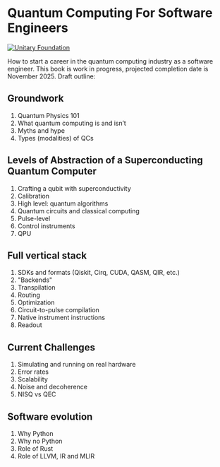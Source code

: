 # Quantum Computing For Software Engineers

[![Unitary Foundation](https://img.shields.io/badge/Supported%20By-UNITARY%20FOUNDATION-brightgreen.svg?style=for-the-badge)](https://unitary.foundation)

How to start a career in the quantum computing industry as a software engineer. This book is work in progress, projected completion date is November 2025. Draft outline:

## Groundwork

1. Quantum Physics 101
2. What quantum computing is and isn’t
3. Myths and hype
4. Types (modalities) of QCs

## Levels of Abstraction of a Superconducting Quantum Computer

1. Crafting a qubit with superconductivity
1. Calibration
1. High level: quantum algorithms
1. Quantum circuits and classical computing
1. Pulse-level
1. Control instruments
1. QPU

## Full vertical stack

1. SDKs and formats (Qiskit, Cirq, CUDA, QASM, QIR, etc.)
2. "Backends"
3. Transpilation
4. Routing
5. Optimization
6. Circuit-to-pulse compilation
7. Native instrument instructions
8. Readout

## Current Challenges

1. Simulating and running on real hardware
2. Error rates
3. Scalability
4. Noise and decoherence
5. NISQ vs QEC

## Software evolution

1. Why Python
2. Why no Python
3. Role of Rust
4. Role of LLVM, IR and MLIR
